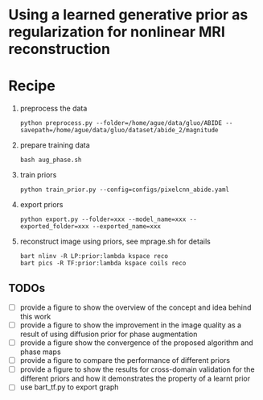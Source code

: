 # Using a learned generative prior as regularization for nonlinear MRI reconstruction

# Recipe
1. preprocess the data
    ```shell
    python preprocess.py --folder=/home/ague/data/gluo/ABIDE --savepath=/home/ague/data/gluo/dataset/abide_2/magnitude
    ```

2. prepare training data
   ```shell
   bash aug_phase.sh
   ```

3. train priors
   ```shell
   python train_prior.py --config=configs/pixelcnn_abide.yaml
   ```

4. export priors
   ```shell
   python export.py --folder=xxx --model_name=xxx --exported_folder=xxx --exported_name=xxx
   ```

5. reconstruct image using priors, see mprage.sh for details
   ```
   bart nlinv -R LP:prior:lambda kspace reco
   bart pics -R TF:prior:lambda kspace coils reco
   ```

## TODOs

- [ ] provide a figure to show the overview of the concept and idea behind this work
- [ ] provide a figure to show the improvement in the image quality as a result of using diffusion prior for phase augmentation
- [ ] provide a figure show the convergence of the proposed algorithm and phase maps
- [ ] provide a figure to compare the performance of different priors
- [ ] provide a figure to show the results for cross-domain validation for the different priors and how it demonstrates the property of a learnt prior
- [ ] use bart_tf.py to export graph